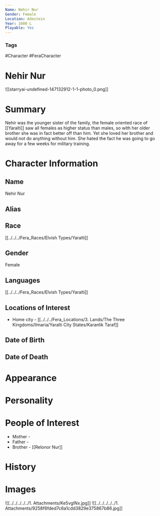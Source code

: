 ```yaml
---
Name: Nehir Nur
Gender: Female
Location: Adestein
Year: 1600 L
Playable: Yes
---
```


### Tags
#Character #FeraCharacter

# Nehir Nur
![[starryai-undefined-147132912-1-1-photo_0.png]]
# Summary
Nehir was the younger sister of the family, the female oriented race of [[Yaralti]] saw all females as higher status than males, so with her older brother she was in fact better off than him. 
Yet she loved her brother and would not do anything without him. She hated the fact he was going to go away for a few weeks for military training. 

# Character Information

## Name
Nehir Nur

## Alias

## Race
[[../../../Fera_Races/Elvish Types/Yaralti]]

## Gender
Female

## Languages
[[../../../Fera_Races/Elvish Types/Yaralti]]

## Locations of Interest
- Home city - [[../../../Fera_Locations/3. Lands/The Three Kingdoms/Ilmaria/Yaralti City States/Karanlik Taraf]]

## Date of Birth

## Date of Death

# Appearance

# Personality

# People of Interest
- Mother - 
- Father - 
- Brother - [[Relonor Nur]]

# History

# Images
![[../../../../../1. Attachments/Ke5vgINx.jpg]]
![[../../../../../1. Attachments/9258f6fded7c6a1cdd3829e375867b86.jpg]]
